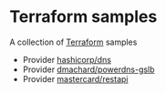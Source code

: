 # Terraform samples

A collection of [Terraform](https://www.terraform.io/) samples

- Provider [hashicorp/dns](/dns/main.tf)
- Provider [dmachard/powerdns-gslb](/powerdns-glsb/main.tf)
- Provider [mastercard/restapi](/restapi/main.tf)
